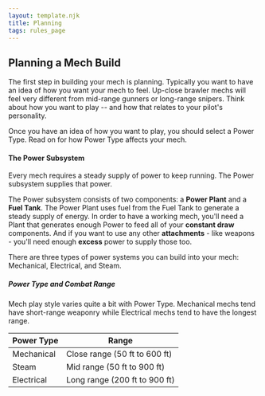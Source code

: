 ```yaml
---
layout: template.njk
title: Planning
tags: rules_page
---
```

## Planning a Mech Build
The first step in building your mech is planning. Typically you want to have an 
idea of how you want your mech to feel. Up-close brawler mechs will feel very 
different from mid-range gunners or long-range snipers. Think about how you want 
to play -- and how that relates to your pilot's personality.

Once you have an idea of how you want to play, you should select a Power Type.
Read on for how Power Type affects your mech.

#### The Power Subsystem
Every mech requires a steady supply of power to keep running. The Power subsystem supplies that power.

The Power subsystem consists of two components: a **Power Plant** and a **Fuel Tank**. The Power Plant uses fuel from the Fuel Tank to generate a steady supply of energy. In order to have a working mech, you'll need a Plant that generates enough Power to feed all of your **constant draw** components. And if you want to use any other **attachments** - like weapons - you'll need enough **excess** power to supply those too.

There are three types of power systems you can build into your mech: Mechanical,
Electrical, and Steam.

##### Power Type and Combat Range
Mech play style varies quite a bit with Power Type. Mechanical mechs tend have short-range weaponry while Electrical mechs tend to have the longest range.

| Power Type  | Range                         |
| ----------- | ----------------------------- |
| Mechanical  | Close range (50 ft to 600 ft) |
| Steam       | Mid range (50 ft to 900 ft)   |
| Electrical  | Long range (200 ft to 900 ft) |


<!-- TODO: Go over basic planning steps & link to selecting components page -->